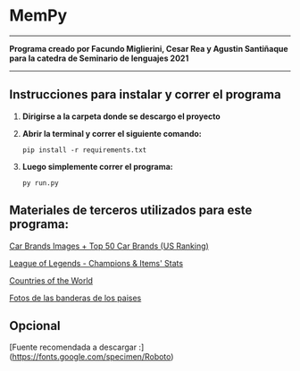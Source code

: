 # MemPy

- - -
**Programa creado por Facundo Miglierini, Cesar Rea y Agustin Santiñaque 
para la catedra de Seminario de lenguajes 2021**

- - -
## Instrucciones para instalar y correr el programa

1. **Dirigirse a la carpeta donde se descargo el proyecto**
2. **Abrir la terminal y correr el siguiente comando:**

   `pip install -r requirements.txt`

3. **Luego simplemente correr el programa:**

   `py run.py`
## Materiales de terceros utilizados para este programa:

[Car Brands Images + Top 50 Car Brands (US Ranking)](https://www.kaggle.com/yamaerenay/100-images-of-top-50-car-brands)

[League of Legends - Champions & Items' Stats](https://www.kaggle.com/barthetur/league-of-legends-champions-items-stats)

[Countries of the World](https://www.kaggle.com/fernandol/countries-of-the-world)

[Fotos de las banderas de los paises](https://flagpedia.net/download/images)

## Opcional 
 [Fuente recomendada a descargar :]   (https://fonts.google.com/specimen/Roboto)